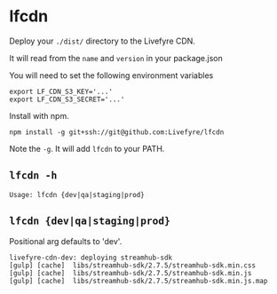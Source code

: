 # lfcdn

Deploy your `./dist/` directory to the Livefyre CDN.

It will read from the `name` and `version` in your package.json

You will need to set the following environment variables

    export LF_CDN_S3_KEY='...'
    export LF_CDN_S3_SECRET='...'

Install with npm.

    npm install -g git+ssh://git@github.com:Livefyre/lfcdn

Note the `-g`. It will add `lfcdn` to your PATH.

## `lfcdn -h`

    Usage: lfcdn {dev|qa|staging|prod}

## `lfcdn {dev|qa|staging|prod}`

Positional arg defaults to 'dev'.

    livefyre-cdn-dev: deploying streamhub-sdk
    [gulp] [cache]  libs/streamhub-sdk/2.7.5/streamhub-sdk.min.css
    [gulp] [cache]  libs/streamhub-sdk/2.7.5/streamhub-sdk.min.js
    [gulp] [cache]  libs/streamhub-sdk/2.7.5/streamhub-sdk.min.js.map
